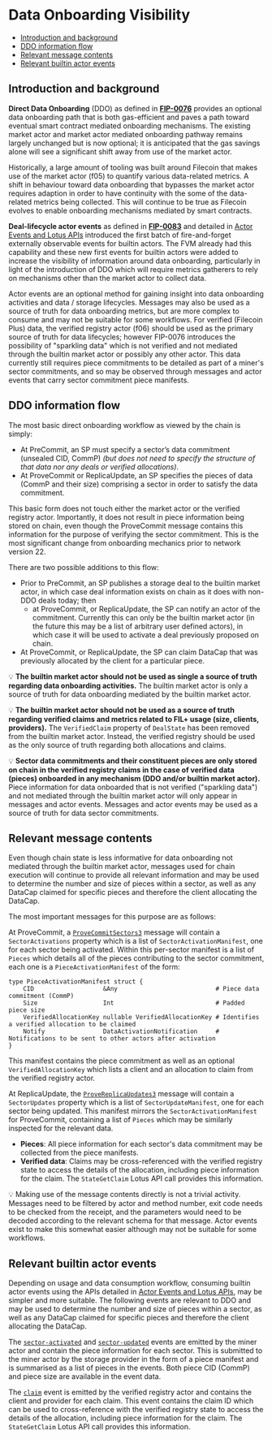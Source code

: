 # Data Onboarding Visibility

* [Introduction and background](#introduction-and-background)
* [DDO information flow](#ddo-information-flow)
* [Relevant message contents](#relevant-message-contents)
* [Relevant builtin actor events](#relevant-builtin-actor-events)

## Introduction and background

**Direct Data Onboarding** (DDO) as defined in **[FIP-0076](https://github.com/filecoin-project/FIPs/blob/master/FIPS/fip-0076.md)** provides an optional data onboarding path that is both gas-efficient and paves a path toward eventual smart contract mediated onboarding mechanisms. The existing market actor and market actor mediated onboarding pathway remains largely unchanged but is now optional; it is anticipated that the gas savings alone will see a significant shift away from use of the market actor.

Historically, a large amount of tooling was built around Filecoin that makes use of the market actor (f05) to quantify various data-related metrics. A shift in behaviour toward data onboarding that bypasses the market actor requires adaption in order to have continuity with the some of the data-related metrics being collected. This will continue to be true as Filecoin evolves to enable onboarding mechanisms mediated by smart contracts.

**Deal-lifecycle actor events** as defined in **[FIP-0083](https://github.com/filecoin-project/FIPs/blob/master/FIPS/fip-0083.md)** and detailed in [Actor Events and Lotus APIs](./actor-events-api.md) introduced the first batch of fire-and-forget externally observable events for builtin actors. The FVM already had this capability and these new first events for builtin actors were added to increase the visibility of information around data onboarding, particularly in light of the introduction of DDO which will require metrics gatherers to rely on mechanisms other than the market actor to collect data.

Actor events are an optional method for gaining insight into data onboarding activities and data / storage lifecycles. Messages may also be used as a source of truth for data onboarding metrics, but are more complex to consume and may not be suitable for some workflows. For verified (Filecoin Plus) data, the verified registry actor (f06) should be used as the primary source of truth for data lifecycles; however FIP-0076 introduces the possibility of "sparkling data" which is not verified and not mediated through the builtin market actor or possibly any other actor. This data currently still requires piece commitments to be detailed as part of a miner's sector commitments, and so may be observed through messages and actor events that carry sector commitment piece manifests.

## DDO information flow

The most basic direct onboarding workflow as viewed by the chain is simply:

- At PreCommit, an SP must specify a sector’s data commitment (unsealed CID, CommP) *(but does not need to specify the structure of that data nor any deals or verified allocations)*.
- At ProveCommit or ReplicaUpdate, an SP specifies the pieces of data (CommP and their size) comprising a sector in order to satisfy the data commitment.

This basic form does not touch either the market actor or the verified registry actor. Importantly, it does not result in piece information being stored on chain, even though the ProveCommit message contains this information for the purpose of verifying the sector commitment. This is the most significant change from onboarding mechanics prior to network version 22.

There are two possible additions to this flow:

- Prior to PreCommit, an SP publishes a storage deal to the builtin market actor, in which case deal information exists on chain as it does with non-DDO deals today; then
  - at ProveCommit, or ReplicaUpdate, the SP can notify an actor of the commitment. Currently this can only be the builtin market actor (in the future this may be a list of arbitrary user defined actors), in which case it will be used to activate a deal previously proposed on chain.
- At ProveCommit, or ReplicaUpdate, the SP can claim DataCap that was previously allocated by the client for a particular piece.

💡 **The builtin market actor should not be used as single a source of truth regarding data onboarding activities.** The builtin market actor is only a source of truth for data onboarding mediated by the builtin market actor.

💡 **The builtin market actor should not be used as a source of truth regarding verified claims and metrics related to FIL+ usage (size, clients, providers).** The `VerifiedClaim` property of `DealState` has been removed from the builtin market actor. Instead, the verified registry should be used as the only source of truth regarding both allocations and claims.

💡 **Sector data commitments and their constituent pieces are only stored on chain in the verified registry claims in the case of verified data (pieces) onboarded in any mechanism (DDO and/or builtin market actor).** Piece information for data onboarded that is not verified ("sparkling data") and not mediated through the builtin market actor will only appear in messages and actor events. Messages and actor events may be used as a source of truth for data sector commitments.

## Relevant message contents

Even though chain state is less informative for data onboarding not mediated through the builtin market actor, messages used for chain execution will continue to provide all relevant information and may be used to determine the number and size of pieces within a sector, as well as any DataCap claimed for specific pieces and therefore the client allocating the DataCap.

The most important messages for this purpose are as follows:

At ProveCommit, a [`ProveCommitSectors3`](https://github.com/filecoin-project/FIPs/blob/master/FIPS/fip-0076.md#provecommitsectors3) message will contain a `SectorActivations` property which is a list of `SectorActivationManifest`, one for each sector being activated. Within this per-sector manifest is a list of `Pieces` which details all of the pieces contributing to the sector commitment, each one is a `PieceActivationManifest` of the form:

```ipldsch
type PieceActivationManifest struct {
    CID                   &Any                           # Piece data commitment (CommP)
    Size                  Int                            # Padded piece size
    VerifiedAllocationKey nullable VerifiedAllocationKey # Identifies a verified allocation to be claimed
    Notify                DataActivationNotification     # Notifications to be sent to other actors after activation
}
```

This manifest contains the piece commitment as well as an optional `VerifiedAllocationKey` which lists a client and an allocation to claim from the verified registry actor.

At ReplicaUpdate, the [`ProveReplicaUpdates3`](https://github.com/filecoin-project/FIPs/blob/master/FIPS/fip-0076.md#provereplicaupdates3) message will contain a `SectorUpdates` property which is a list of `SectorUpdateManifest`, one for each sector being updated. This manifest mirrors the `SectorActivationManifest` for ProveCommit, containing a list of `Pieces` which may be similarly inspected for the relevant data.

- **Pieces**: All piece information for each sector's data commitment may be collected from the piece manifests.
- **Verified data**: Claims may be cross-referenced with the verified registry state to access the details of the allocation, including piece information for the claim. The `StateGetClaim`  Lotus API call provides this information.

💡 Making use of the message contents directly is not a trivial activity. Messages need to be filtered by actor and method number, exit code needs to be checked from the receipt, and the parameters would need to be decoded according to the relevant schema for that message. Actor events exist to make this somewhat easier although may not be suitable for some workflows.

## Relevant builtin actor events

Depending on usage and data consumption workflow, consuming builtin actor events using the APIs detailed in [Actor Events and Lotus APIs](./actor-events-api.md), may be simpler and more suitable. The following events are relevant to DDO and may be used to determine the number and size of pieces within a sector, as well as any DataCap claimed for specific pieces and therefore the client allocating the DataCap.

The [`sector-activated`](./actor-events-api.md#sector-activated) and [`sector-updated`](./actor-events-api.md#sector-updated) events are emitted by the miner actor and contain the piece information for each sector. This is submitted to the miner actor by the storage provider in the form of a piece manifest and is summarised as a list of pieces in the events. Both piece CID (CommP) and piece size are available in the event data.

The [`claim`](./actor-events-api.md#claim) event is emitted by the verified registry actor and contains the client and provider for each claim. This event contains the claim ID which can be used to cross-reference with the verified registry state to access the details of the allocation, including piece information for the claim. The `StateGetClaim`  Lotus API call provides this information.

